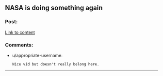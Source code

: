 ## NASA is doing something again

### Post:

[Link to content](https://youtu.be/vl6jn-DdafM)

### Comments:

- u/appropriate-username:
  ```
  Nice vid but doesn't really belong here.
  ```

---

